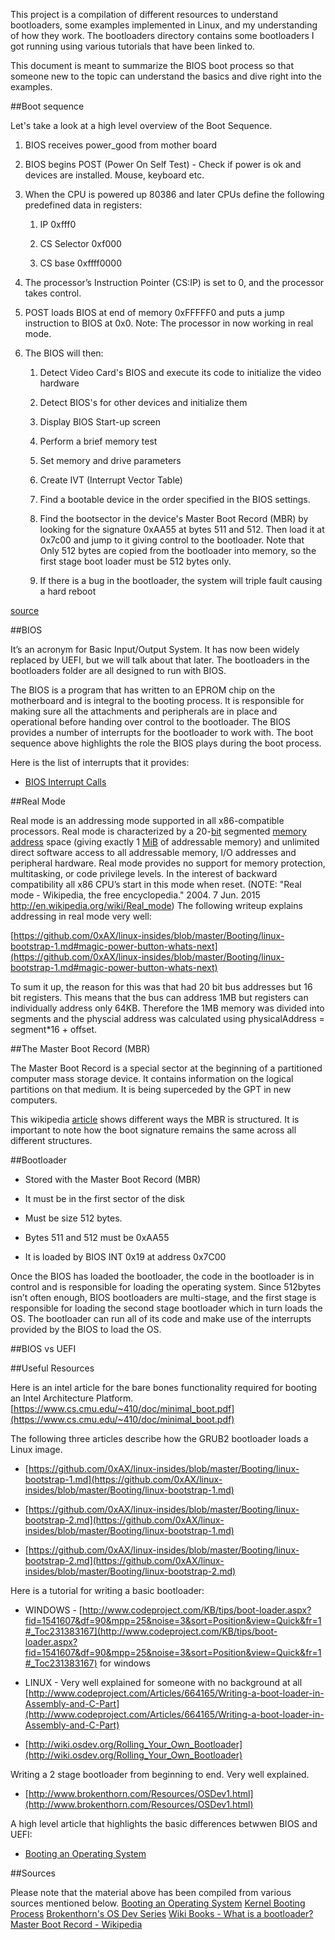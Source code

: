This project is a compilation of different resources to understand bootloaders, some examples implemented in Linux, and my understanding of how they work. The bootloaders directory contains some bootloaders I got running using various tutorials that have been linked to.

This document is meant to summarize the BIOS boot process so that someone new to the topic can understand the basics and dive right into the examples.

##Boot sequence

Let's take a look at a high level overview of the Boot Sequence.

1. BIOS receives power_good from mother board

2. BIOS begins POST (Power On Self Test) - Check if power is ok and devices are installed. Mouse, keyboard etc.

3. When the CPU is powered up 80386 and later CPUs define the following predefined data in registers:

    1. IP 0xfff0

    2. CS Selector 0xf000

    3. CS base 0xffff0000

4. The processor’s Instruction Pointer (CS:IP) is set to 0, and the processor takes control.

5. POST loads BIOS at end of memory 0xFFFFF0 and puts a jump instruction to BIOS at 0x0. Note: The processor in now working in real mode.

6. The BIOS will then:
	1. Detect Video Card's BIOS and execute its code to initialize the video hardware 

	2. Detect BIOS's for other devices and initialize them

	3. Display BIOS Start-up screen

	4. Perform a brief memory test

	5. Set memory and drive parameters

	6. Create IVT (Interrupt Vector Table)

    7. Find a bootable device in the order specified in the BIOS settings.

    8. Find the bootsector in the device's Master Boot Record (MBR) by looking for the signature 0xAA55 at bytes 511 and 512. Then load it at 0x7c00 and jump to it giving control to the bootloader. Note that Only 512 bytes are copied from the bootloader into memory, so the first stage boot loader must be 512 bytes only.

    9. If there is a bug in the bootloader, the system will triple fault causing a hard reboot

[source](https://www.cs.rutgers.edu/~pxk/416/notes/02-boot.html)

##BIOS

It’s an acronym for Basic Input/Output System. It has now been widely replaced by UEFI, but we will talk about that later. The bootloaders in the bootloaders folder are all designed to run with BIOS.

The BIOS is a program that has written to an EPROM chip on the motherboard and is integral to the booting process. It is responsible for making sure all the attachments and peripherals are in place and operational before handing over control to the bootloader. The BIOS  provides a number of interrupts for the bootloader to work with. The boot sequence above highlights the role the BIOS plays during the boot process.

Here is the list of interrupts that it provides:

* [BIOS Interrupt Calls](https://en.wikipedia.org/wiki/BIOS_interrupt_call)

##Real Mode

Real mode is an addressing mode supported in all x86-compatible processors. Real mode is characterized by a 20-[bit](https://en.wikipedia.org/wiki/Bit) segmented [memory address](https://en.wikipedia.org/wiki/Memory_address) space (giving exactly 1 [MiB](https://en.wikipedia.org/wiki/Mebibyte) of addressable memory) and unlimited direct software access to all addressable memory, I/O addresses and peripheral hardware. Real mode provides no support for memory protection, multitasking, or code privilege levels. In the interest of backward compatibility all x86 CPU’s start in this mode when reset. (NOTE:  "Real mode - Wikipedia, the free encyclopedia." 2004. 7 Jun. 2015 <http://en.wikipedia.org/wiki/Real_mode>) The following writeup explains addressing in real mode very well:

[https://github.com/0xAX/linux-insides/blob/master/Booting/linux-bootstrap-1.md#magic-power-button-whats-next](https://github.com/0xAX/linux-insides/blob/master/Booting/linux-bootstrap-1.md#magic-power-button-whats-next)

To sum it up, the reason for this was that had 20 bit bus addresses but 16 bit registers. This means that the bus can address 1MB but registers can individually address only 64KB. Therefore the 1MB memory was divided into segments and the physcial address was calculated using physicalAddress = segment*16 + offset.

##The Master Boot Record (MBR)

The Master Boot Record is a special sector at the beginning of a partitioned computer mass storage device. It contains information on the logical partitions on that medium. It is being superceded by the GPT in new computers.

This wikipedia [article](https://en.wikipedia.org/wiki/Master_boot_record) shows different ways the MBR is structured. It is important to note how the boot signature remains the same across all different structures. 

##Bootloader

* Stored with the Master Boot Record (MBR)

* It must be in the first sector of the disk

* Must be size 512 bytes. 

* Bytes 511 and 512 must be 0xAA55

* It is loaded by BIOS INT 0x19 at address 0x7C00

Once the BIOS has loaded the bootloader, the code in the bootloader is in control and is responsible for loading the operating system. Since 512bytes isn’t often enough, BIOS bootloaders are multi-stage, and the first stage is responsible for loading the second stage bootloader which in turn loads the OS.
The bootloader can run all of its code and make use of the interrupts provided by the BIOS to load the OS.


##BIOS vs UEFI

##Useful Resources

Here is an intel article for the bare bones functionality required for booting an Intel Architecture Platform. [https://www.cs.cmu.edu/~410/doc/minimal_boot.pdf](https://www.cs.cmu.edu/~410/doc/minimal_boot.pdf)

The following three articles describe how the GRUB2 bootloader loads a Linux image.

* [https://github.com/0xAX/linux-insides/blob/master/Booting/linux-bootstrap-1.md](https://github.com/0xAX/linux-insides/blob/master/Booting/linux-bootstrap-1.md)

* [https://github.com/0xAX/linux-insides/blob/master/Booting/linux-bootstrap-2.md](https://github.com/0xAX/linux-insides/blob/master/Booting/linux-bootstrap-1.md)

* [https://github.com/0xAX/linux-insides/blob/master/Booting/linux-bootstrap-2.md](https://github.com/0xAX/linux-insides/blob/master/Booting/linux-bootstrap-2.md)

Here is a tutorial for writing a basic bootloader:

* WINDOWS - [http://www.codeproject.com/KB/tips/boot-loader.aspx?fid=1541607&df=90&mpp=25&noise=3&sort=Position&view=Quick&fr=1#_Toc231383167](http://www.codeproject.com/KB/tips/boot-loader.aspx?fid=1541607&df=90&mpp=25&noise=3&sort=Position&view=Quick&fr=1#_Toc231383167) for windows

* LINUX - Very well explained for someone with no background at all [http://www.codeproject.com/Articles/664165/Writing-a-boot-loader-in-Assembly-and-C-Part](http://www.codeproject.com/Articles/664165/Writing-a-boot-loader-in-Assembly-and-C-Part)

* [http://wiki.osdev.org/Rolling_Your_Own_Bootloader](http://wiki.osdev.org/Rolling_Your_Own_Bootloader)

Writing a 2 stage bootloader from beginning to end. Very well explained.

* [http://www.brokenthorn.com/Resources/OSDev1.html](http://www.brokenthorn.com/Resources/OSDev1.html)

A high level article that highlights the basic differences betwwen BIOS and UEFI:

* [Booting an Operating System](https://www.cs.rutgers.edu/~pxk/416/notes/02-boot.html)


##Sources

Please note that the material above has been compiled from various sources mentioned below.
[Booting an Operating System](https://www.cs.rutgers.edu/~pxk/416/notes/02-boot.html)
[Kernel Booting Process](https://github.com/0xAX/linux-insides/blob/master/Booting/linux-bootstrap-1.md)
[Brokenthorn's OS Dev Series](http://www.brokenthorn.com/Resources/OSDev1.html)
[Wiki Books - What is a bootloader?](https://en.wikibooks.org/wiki/X86_Assembly/Bootloaders#What_is_a_Bootloader.3F)
[Master Boot Record - Wikipedia](https://en.wikipedia.org/wiki/Master_boot_record
)

